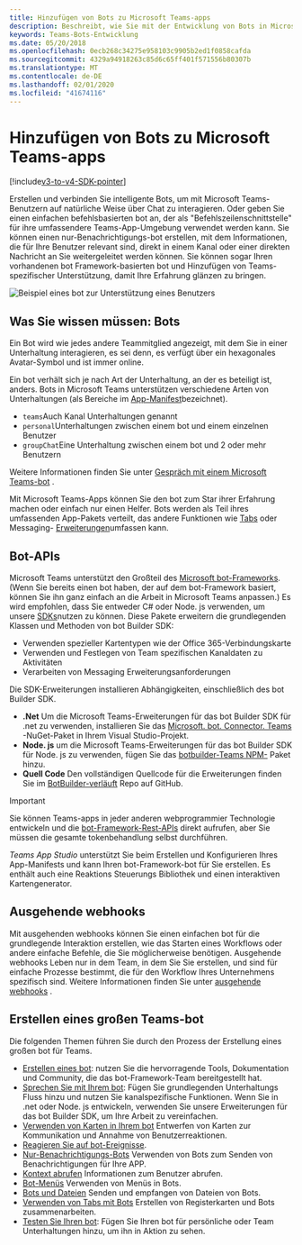```yaml
---
title: Hinzufügen von Bots zu Microsoft Teams-apps
description: Beschreibt, wie Sie mit der Entwicklung von Bots in Microsoft Teams beginnen.
keywords: Teams-Bots-Entwicklung
ms.date: 05/20/2018
ms.openlocfilehash: 0ecb268c34275e958103c9905b2ed1f0858cafda
ms.sourcegitcommit: 4329a94918263c85d6c65ff401f571556b80307b
ms.translationtype: MT
ms.contentlocale: de-DE
ms.lasthandoff: 02/01/2020
ms.locfileid: "41674116"
---
```

# <a name="add-bots-to-microsoft-teams-apps"></a>Hinzufügen von Bots zu Microsoft Teams-apps

[!include[v3-to-v4-SDK-pointer](~/includes/v3-to-v4-pointer-bots.md)]

Erstellen und verbinden Sie intelligente Bots, um mit Microsoft Teams-Benutzern auf natürliche Weise über Chat zu interagieren. Oder geben Sie einen einfachen befehlsbasierten bot an, der als "Befehlszeilenschnittstelle" für ihre umfassendere Teams-App-Umgebung verwendet werden kann. Sie können einen nur-Benachrichtigungs-bot erstellen, mit dem Informationen, die für Ihre Benutzer relevant sind, direkt in einem Kanal oder einer direkten Nachricht an Sie weitergeleitet werden können. Sie können sogar Ihren vorhandenen bot Framework-basierten bot und Hinzufügen von Teams-spezifischer Unterstützung, damit Ihre Erfahrung glänzen zu bringen.

![Beispiel eines bot zur Unterstützung eines Benutzers](~/assets/images/bot_example.png)

## <a name="what-you-need-to-know-bots"></a>Was Sie wissen müssen: Bots

Ein Bot wird wie jedes andere Teammitglied angezeigt, mit dem Sie in einer Unterhaltung interagieren, es sei denn, es verfügt über ein hexagonales Avatar-Symbol und ist immer online.

Ein bot verhält sich je nach Art der Unterhaltung, an der es beteiligt ist, anders. Bots in Microsoft Teams unterstützen verschiedene Arten von Unterhaltungen (als Bereiche im [App-Manifest](~/resources/schema/manifest-schema.md)bezeichnet).

* `teams`Auch Kanal Unterhaltungen genannt
* `personal`Unterhaltungen zwischen einem bot und einem einzelnen Benutzer
* `groupChat`Eine Unterhaltung zwischen einem bot und 2 oder mehr Benutzern

Weitere Informationen finden Sie unter [Gespräch mit einem Microsoft Teams-bot](~/resources/bot-v3/bot-conversations/bots-conversations.md) .

Mit Microsoft Teams-Apps können Sie den bot zum Star ihrer Erfahrung machen oder einfach nur einen Helfer. Bots werden als Teil ihres umfassenden App-Pakets verteilt, das andere Funktionen wie [Tabs](~/tabs/what-are-tabs.md) oder Messaging- [Erweiterungen](~/messaging-extensions/what-are-messaging-extensions.md)umfassen kann.

## <a name="bot-apis"></a>Bot-APIs

Microsoft Teams unterstützt den Großteil des [Microsoft bot-Frameworks](https://dev.botframework.com/). (Wenn Sie bereits einen bot haben, der auf dem bot-Framework basiert, können Sie ihn ganz einfach an die Arbeit in Microsoft Teams anpassen.) Es wird empfohlen, dass Sie entweder C# oder Node. js verwenden, um unsere [SDKs](/microsoftteams/platform/#pivot=sdk-tools)nutzen zu können. Diese Pakete erweitern die grundlegenden Klassen und Methoden von bot Builder SDK:

* Verwenden spezieller Kartentypen wie der Office 365-Verbindungskarte
* Verwenden und Festlegen von Team spezifischen Kanaldaten zu Aktivitäten
* Verarbeiten von Messaging Erweiterungsanforderungen

Die SDK-Erweiterungen installieren Abhängigkeiten, einschließlich des bot Builder SDK.

* **.Net** Um die Microsoft Teams-Erweiterungen für das bot Builder SDK für .net zu verwenden, installieren Sie das [Microsoft. bot. Connector. Teams](https://www.nuget.org/packages/Microsoft.Bot.Connector.Teams) -NuGet-Paket in Ihrem Visual Studio-Projekt.
* **Node. js** um die Microsoft Teams-Erweiterungen für das bot Builder SDK für Node. js zu verwenden, fügen Sie das [botbuilder-Teams NPM-](https://www.npmjs.com/package/botbuilder-teams) Paket hinzu.
* **Quell Code** Den vollständigen Quellcode für die Erweiterungen finden Sie im [BotBuilder-verläuft](https://github.com/OfficeDev/BotBuilder-MicrosoftTeams) Repo auf GitHub.

> [!IMPORTANT]
> Sie können Teams-apps in jeder anderen webprogrammier Technologie entwickeln und die [bot-Framework-Rest-APIs](/bot-framework/rest-api/bot-framework-rest-overview) direkt aufrufen, aber Sie müssen die gesamte tokenbehandlung selbst durchführen.

*Teams App Studio* unterstützt Sie beim Erstellen und Konfigurieren Ihres App-Manifests und kann Ihren bot-Framework-bot für Sie erstellen. Es enthält auch eine Reaktions Steuerungs Bibliothek und einen interaktiven Kartengenerator.

## <a name="outgoing-webhooks"></a>Ausgehende webhooks

Mit ausgehenden webhooks können Sie einen einfachen bot für die grundlegende Interaktion erstellen, wie das Starten eines Workflows oder andere einfache Befehle, die Sie möglicherweise benötigen. Ausgehende webhooks Leben nur in dem Team, in dem Sie Sie erstellen, und sind für einfache Prozesse bestimmt, die für den Workflow Ihres Unternehmens spezifisch sind. Weitere Informationen finden Sie unter [ausgehende webhooks](~/webhooks-and-connectors/how-to/add-outgoing-webhook.md) .

## <a name="build-a-great-teams-bot"></a>Erstellen eines großen Teams-bot

Die folgenden Themen führen Sie durch den Prozess der Erstellung eines großen bot für Teams.

* [Erstellen eines bot](~/resources/bot-v3/bots-create.md): nutzen Sie die hervorragende Tools, Dokumentation und Community, die das bot-Framework-Team bereitgestellt hat.
* [Sprechen Sie mit Ihrem bot](~/resources/bot-v3/bot-conversations/bots-conversations.md): Fügen Sie grundlegenden Unterhaltungs Fluss hinzu und nutzen Sie kanalspezifische Funktionen. Wenn Sie in .net oder Node. js entwickeln, verwenden Sie unsere Erweiterungen für das bot Builder SDK, um Ihre Arbeit zu vereinfachen.
* [Verwenden von Karten in Ihrem bot](~/resources/bot-v3/bots-cards.md) Entwerfen von Karten zur Kommunikation und Annahme von Benutzerreaktionen.
* [Reagieren Sie auf bot-Ereignisse](~/resources/bot-v3/bots-notifications.md).
* [Nur-Benachrichtigungs-Bots](~/resources/bot-v3/bots-notification-only.md) Verwenden von Bots zum Senden von Benachrichtigungen für Ihre APP.
* [Kontext abrufen](~/resources/bot-v3/bots-context.md) Informationen zum Benutzer abrufen.
* [Bot-Menüs](~/resources/bot-v3/bots-menus.md) Verwenden von Menüs in Bots.
* [Bots und Dateien](~/resources/bot-v3/bots-files.md) Senden und empfangen von Dateien von Bots.
* [Verwenden von Tabs mit Bots](~/resources/bot-v3/bots-with-tabs.md) Erstellen von Registerkarten und Bots zusammenarbeiten.
* [Testen Sie Ihren bot](~/resources/bot-v3/bots-test.md): Fügen Sie Ihren bot für persönliche oder Team Unterhaltungen hinzu, um ihn in Aktion zu sehen.
